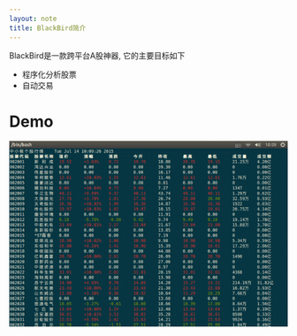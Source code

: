 ```yaml
---
layout: note
title: BlackBird简介
---
```

BlackBird是一款跨平台A股神器, 它的主要目标如下

* 程序化分析股票
* 自动交易

# Demo
![demo](img/demo.gif)
